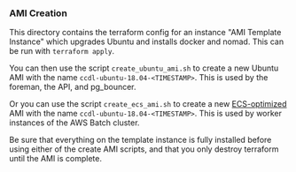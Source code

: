 ### AMI Creation

This directory contains the terraform config for an instance "AMI Template
Instance" which upgrades Ubuntu and installs docker and nomad.
This can be run with `terraform apply`.

You can then use the script `create_ubuntu_ami.sh` to create a new Ubuntu AMI with the name
`ccdl-ubuntu-18.04-<TIMESTAMP>`.
This is used by the foreman, the API, and pg_bouncer.

Or you can use the script `create_ecs_ami.sh` to create a new [ECS-optimized](https://docs.aws.amazon.com/AmazonECS/latest/developerguide/ecs-optimized_AMI.html) AMI with the name
`ccdl-ubuntu-18.04-<TIMESTAMP>`.
This is used by worker instances of the AWS Batch cluster.

Be sure that everything on the template instance is fully installed before using either of the
create AMI scripts, and that you only destroy terraform until the AMI is complete.
